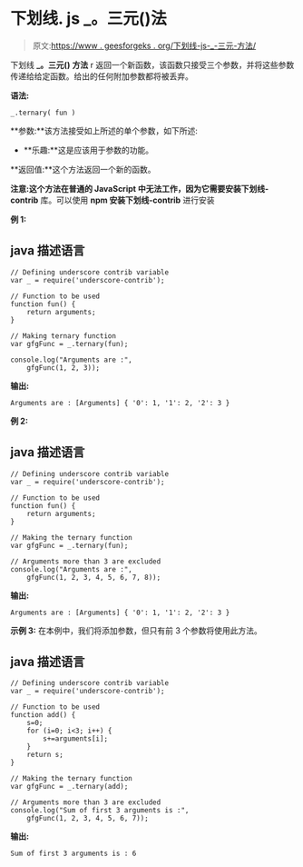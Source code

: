# 下划线. js _。三元()法

> 原文:[https://www . geesforgeks . org/下划线-js-_-三元-方法/](https://www.geeksforgeeks.org/underscore-js-_-ternary-method/)

下划线 **_。三元()** **方法** r 返回一个新函数，该函数只接受三个参数，并将这些参数传递给给定函数。给出的任何附加参数都将被丢弃。

**语法:**

```
_.ternary( fun )

```

**参数:**该方法接受如上所述的单个参数，如下所述:

*   **乐趣:**这是应该用于参数的功能。

**返回值:**这个方法返回一个新的函数。

**注意:**这个方法在普通的 JavaScript 中无法工作，因为它需要安装**下划线-contrib** 库。可以使用 **npm 安装下划线-contrib** 进行安装

**例 1:**

## java 描述语言

```
// Defining underscore contrib variable
var _ = require('underscore-contrib'); 

// Function to be used
function fun() {
    return arguments;
}

// Making ternary function
var gfgFunc = _.ternary(fun);

console.log("Arguments are :",
    gfgFunc(1, 2, 3));
```

**输出:**

```
Arguments are : [Arguments] { '0': 1, '1': 2, '2': 3 }

```

**例 2:**

## java 描述语言

```
// Defining underscore contrib variable
var _ = require('underscore-contrib'); 

// Function to be used
function fun() {
    return arguments;
}

// Making the ternary function
var gfgFunc = _.ternary(fun);

// Arguments more than 3 are excluded
console.log("Arguments are :",
    gfgFunc(1, 2, 3, 4, 5, 6, 7, 8));
```

**输出:**

```
Arguments are : [Arguments] { '0': 1, '1': 2, '2': 3 }

```

**示例 3:** 在本例中，我们将添加参数，但只有前 3 个参数将使用此方法。

## java 描述语言

```
// Defining underscore contrib variable
var _ = require('underscore-contrib'); 

// Function to be used
function add() {
    s=0;
    for (i=0; i<3; i++) {
        s+=arguments[i];
    }
    return s;
}

// Making the ternary function
var gfgFunc = _.ternary(add);

// Arguments more than 3 are excluded
console.log("Sum of first 3 arguments is :",
    gfgFunc(1, 2, 3, 4, 5, 6, 7));
```

**输出:**

```
Sum of first 3 arguments is : 6

```